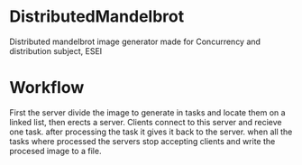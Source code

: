 # DistributedMandelbrot
Distributed mandelbrot image generator made for Concurrency and distribution subject, ESEI 

# Workflow
First the server divide the image to generate in tasks and locate them on a linked list, then erects a server.
Clients connect to this server and recieve one task. after processing the task it gives it back to the server.
when all the tasks where processed the servers stop accepting clients and write the procesed image to a file.
